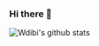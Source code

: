 ### Hi there 👋
![Wdibi's github stats](https://github-readme-stats.vercel.app/api?username=wdibi&count_private=true&show_icons=true)
